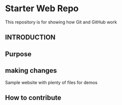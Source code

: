 # Starter Web Repo

This repository is for showing how Git and GitHub work

## INTRODUCTION

## Purpose

## making changes

Sample website with plenty of files for demos
## How to contribute
